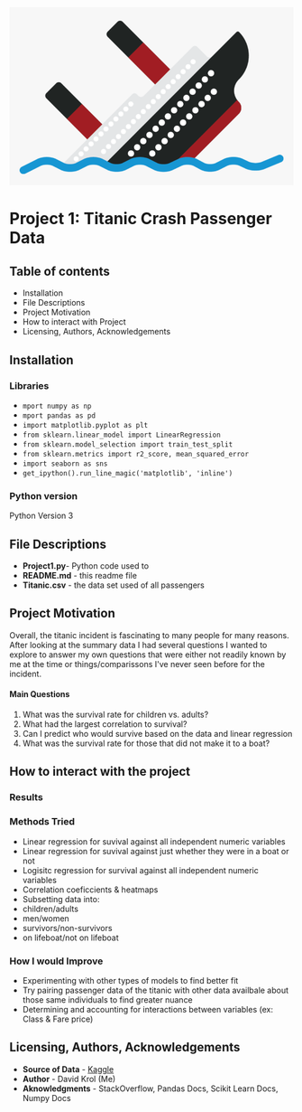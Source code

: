 [![Titanic](/titaniclogo.png "Titanic")](# "Titanic")
# Project 1: Titanic Crash Passenger Data
## Table of contents
- Installation
- File Descriptions
- Project Motivation
- How to interact with Project
- Licensing, Authors, Acknowledgements
## Installation
### Libraries
- `mport numpy as np`
- `mport pandas as pd`
- `import matplotlib.pyplot as plt`
- `from sklearn.linear_model import LinearRegression`
- `from sklearn.model_selection import train_test_split`
- `from sklearn.metrics import r2_score, mean_squared_error`
- `import seaborn as sns`
- `get_ipython().run_line_magic('matplotlib', 'inline')`
### Python version
Python Version 3
## File Descriptions
- **Project1.py**- Python code used to 
- **README.md** - this readme file
- **Titanic.csv** - the data set used of all passengers
## Project Motivation
Overall, the titanic incident is fascinating to many people for many reasons. After looking at the summary data I had several questions I wanted to explore to answer my own questions that were either not readily known by me at the time or things/comparissons I've never seen before for the incident.
#### Main Questions
1. What was the survival rate for children vs. adults?
2. What had the largest correlation to survival?
3. Can I predict who would survive based on the data and linear regression
4. What was the survival rate for those that did not make it to a boat?
## How to interact with the project
### Results
### Methods Tried
- Linear regression for suvival against all independent numeric variables
- Linear regression for suvival against just whether they were in a boat or not
- Logisitc regression for survival against all independent numeric variables
- Correlation coeficcients & heatmaps
- Subsetting data into:
 - children/adults
 - men/women
 - survivors/non-survivors
 - on lifeboat/not on lifeboat
### How I would Improve
- Experimenting with other types of models to find better fit
- Try pairing passenger data of the titanic with other data availbale about those same individuals to find greater nuance
- Determining and accounting for interactions between variables (ex: Class & Fare price)
## Licensing, Authors, Acknowledgements
- **Source of Data** - [Kaggle](https://www.kaggle.com/c/titanic "Kaggle")
- **Author** - David Krol (Me)
- **Aknowledgments** - StackOverflow, Pandas Docs, Scikit Learn Docs, Numpy Docs
